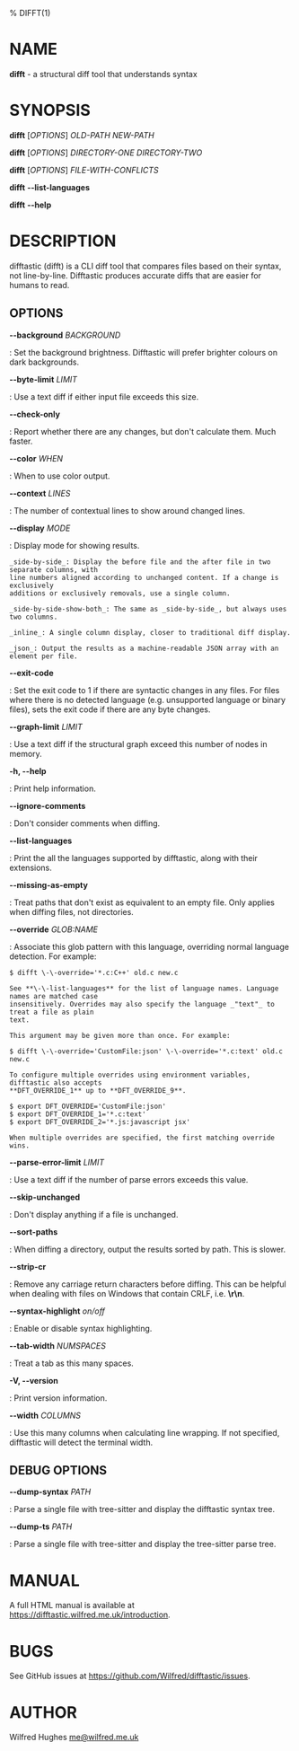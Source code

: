 % DIFFT(1)

NAME
====

**difft** - a structural diff tool that understands syntax

SYNOPSIS
========

**difft** \[_OPTIONS_] _OLD-PATH_ _NEW-PATH_

**difft** \[_OPTIONS_] _DIRECTORY-ONE_ _DIRECTORY-TWO_

**difft** \[_OPTIONS_] _FILE-WITH-CONFLICTS_

**difft** **\-\-list-languages**

**difft** **\-\-help**

DESCRIPTION
===========

difftastic (difft) is a CLI diff tool that compares files based on
their syntax, not line-by-line. Difftastic produces accurate diffs
that are easier for humans to read.

OPTIONS
-------

**\-\-background** _BACKGROUND_

: Set the background brightness. Difftastic will prefer brighter colours on dark
  backgrounds.

**\-\-byte-limit** _LIMIT_

: Use a text diff if either input file exceeds this size.

**\-\-check-only**

: Report whether there are any changes, but don't calculate them. Much faster.

**\-\-color** _WHEN_

: When to use color output.

**\-\-context** _LINES_

: The number of contextual lines to show around changed lines.

**\-\-display** _MODE_

: Display mode for showing results.

    _side-by-side_: Display the before file and the after file in two separate columns, with
    line numbers aligned according to unchanged content. If a change is exclusively
    additions or exclusively removals, use a single column.

    _side-by-side-show-both_: The same as _side-by-side_, but always uses two columns.

    _inline_: A single column display, closer to traditional diff display.

    _json_: Output the results as a machine-readable JSON array with an element per file.

**\-\-exit-code**

: Set the exit code to 1 if there are syntactic changes in any files. For files where
  there is no detected language (e.g. unsupported language or binary files), sets the exit
  code if there are any byte changes.

**\-\-graph-limit** _LIMIT_

: Use a text diff if the structural graph exceed this number of nodes in memory.

**-h, \-\-help**

: Print help information.

**\-\-ignore-comments**

: Don't consider comments when diffing.

**\-\-list-languages**

: Print the all the languages supported by difftastic, along with their extensions.

**\-\-missing-as-empty**

: Treat paths that don't exist as equivalent to an empty file. Only applies when diffing
  files, not directories.

**\-\-override** _GLOB:NAME_

: Associate this glob pattern with this language, overriding normal language detection.
  For example:

    $ difft \-\-override='*.c:C++' old.c new.c

    See **\-\-list-languages** for the list of language names. Language names are matched case
    insensitively. Overrides may also specify the language _"text"_ to treat a file as plain
    text.

    This argument may be given more than once. For example:

    $ difft \-\-override='CustomFile:json' \-\-override='*.c:text' old.c new.c

    To configure multiple overrides using environment variables, difftastic also accepts
    **DFT_OVERRIDE_1** up to **DFT_OVERRIDE_9**.

    $ export DFT_OVERRIDE='CustomFile:json'
    $ export DFT_OVERRIDE_1='*.c:text'
    $ export DFT_OVERRIDE_2='*.js:javascript jsx'

    When multiple overrides are specified, the first matching override wins.

**\-\-parse-error-limit** _LIMIT_

: Use a text diff if the number of parse errors exceeds this value.

**\-\-skip-unchanged**

: Don't display anything if a file is unchanged.

**\-\-sort-paths**

: When diffing a directory, output the results sorted by path. This is slower.

**\-\-strip-cr**

: Remove any carriage return characters before diffing. This can be helpful when dealing
  with files on Windows that contain CRLF, i.e. **\r\n**.

**\-\-syntax-highlight** _on/off_

: Enable or disable syntax highlighting.

**\-\-tab-width** _NUMSPACES_

: Treat a tab as this many spaces.

**-V, \-\-version**

: Print version information.

**\-\-width** _COLUMNS_

: Use this many columns when calculating line wrapping. If not specified, difftastic will
  detect the terminal width.

DEBUG OPTIONS
-------------

**\-\-dump-syntax** _PATH_

: Parse a single file with tree-sitter and display the difftastic syntax tree.

**\-\-dump-ts** _PATH_

: Parse a single file with tree-sitter and display the tree-sitter parse
  tree.

MANUAL
======

A full HTML manual is available at <https://difftastic.wilfred.me.uk/introduction>.

BUGS
====

See GitHub issues at <https://github.com/Wilfred/difftastic/issues>.

AUTHOR
======

Wilfred Hughes <me@wilfred.me.uk>
